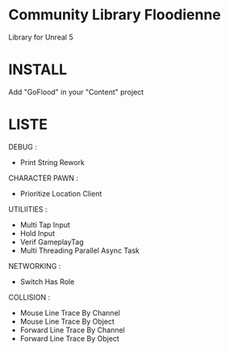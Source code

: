 # Community Library Floodienne
Library for Unreal 5

# INSTALL
Add "GoFlood" in your "Content" project

# LISTE

DEBUG :
- Print String Rework


CHARACTER PAWN :
- Prioritize Location Client 


UTILIITIES :
- Multi Tap Input
- Hold Input
- Verif GameplayTag
- Multi Threading Parallel Async Task


NETWORKING :
- Switch Has Role


COLLISION :
- Mouse Line Trace By Channel
- Mouse Line Trace By Object
- Forward Line Trace By Channel
- Forward Line Trace By Object

